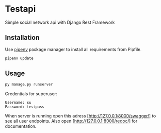 # Testapi

Simple social network api with Django Rest Framework

## Installation

Use [pipenv](https://pypi.org/project/pipenv/) package manager to install all requirements from Pipfile.

```bash
pipenv update
```

## Usage

```bash
py manage.py runserver
```
Credentials for superuser:

```
Username: su
Password: testpass
```

When server is running open this adress [http://127.0.0.1:8000/swagger/] to see all user endpoints.
Also open [http://127.0.0.1:8000/redoc/] for documentation.
